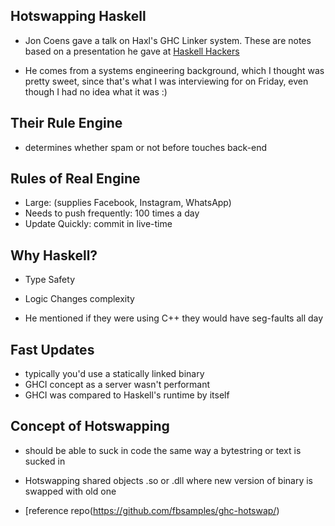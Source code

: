 ## Hotswapping Haskell

- Jon Coens gave a talk on Haxl's GHC Linker system.
  These are notes based on a presentation he gave at [Haskell Hackers](https://www.meetup.com/haskellhackers/events/244525354/)
  
- He comes from a systems engineering background, which 
  I thought was pretty sweet, since that's what I was interviewing
  for on Friday, even though I had no idea what it was :)

## Their Rule Engine

- determines whether spam or not before touches back-end

## Rules of Real Engine

- Large: (supplies Facebook, Instagram, WhatsApp)
- Needs to push frequently: 100 times a day
- Update Quickly: commit in live-time

## Why Haskell?

- Type Safety
- Logic Changes complexity

- He mentioned if they were using C++ they would have seg-faults all day

## Fast Updates 

- typically you'd use a statically linked binary
- GHCI concept as a server wasn't performant 
- GHCI was compared to Haskell's runtime by itself 

## Concept of Hotswapping

- should be able to suck in code the same way a bytestring or text is sucked in
- Hotswapping shared objects
.so or .dll where new version of binary is swapped with old one

- [reference repo(https://github.com/fbsamples/ghc-hotswap/)



